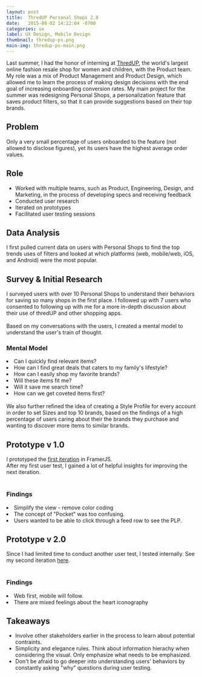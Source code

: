 ```yaml
---
layout: post
title:  ThredUP Personal Shops 2.0
date:   2015-08-02 14:22:04 -0700
categories: ux
label: UX Design, Mobile Design
thumbnail: thredup-ps.png
main-img: thredup-ps-main.png
---
```

<section>
    Last summer, I had the honor of interning at <a href="http://thredup.com" target="_blank">ThredUP</a>, the world's largest online fashion resale shop for women and children, with the Product team. My role was a mix of Product Management and Product Design, which allowed me to learn  the process of making design decisions with the end goal of increasing onboarding conversion rates. My main project for the summer was redesigning Personal Shops, a personalization feature that saves product filters, so that it can provide suggestions based on their top brands.
</section>

<div class="row">
  <div class="col-md-6 project-problem">
  		<h2 class="block-title">Problem</h2>
  		  Only a very small percentage of users onboarded to the feature (not allowed to disclose figures), yet its users have the highest average order values.
  </div>
  <div class="col-md-6 project-role">
  	<h2 class="block-title">Role</h2>
      <ul>
        <li>Worked with multiple teams, such as Product, Engineering, Design, and Marketing, in the process of developing specs and receiving feedback</li>
        <li>Conducted user research</li>
        <li>Iterated on prototypes</li>
        <li>Facilitated user testing sessions</li>
      </ul>
  	</div>

</div>

<section>
<h1 class="section-title">Data Analysis</h1>

I first pulled current data on users with Personal Shops to find the top trends uses of filters and looked at which platforms (web, mobile/web, iOS, and Android) were the most popular.
</section>

<section>
<h1 class="section-title">Survey & Initial Research</h1>
I surveyed users with over 10 Personal Shops to understand their behaviors for saving so many shops in the first place. I followed up with 7 users who consented to following up with me for a more in-depth discussion about their use of thredUP and other shopping apps.
<br>
<br>
Based on my conversations with the users, I created a mental model to understand the user's train of thought.
  <h3 class="subtitle">Mental Model</h3>
    <li>Can I quickly find relevant items?</li>
    <li>How can I find great deals that caters to my family's lifestyle?</li>
    <li>How can I easily shop my favorite brands?</li>
    <li>Will these items fit me?</li>
    <li>Will it save me search time?</li>
    <li>How can we get coveted items first?</li>
<br>
We also further refined the idea of creating a Style Profile for every account in order to set Sizes and top 10 brands, based on the findings of a high percentage of users caring about their the brands they purchase and wanting to discover more items to similar brands.
</section>

<section>
	<h1 class="section-title">Prototype v 1.0</h1>
	I prototyped the <a href="http://share.framerjs.com/y2r6k8czd5k7/" target="_blank">first iteration</a> in FramerJS.
  <br>
  After my first user test, I gained a lot of helpful insights for improving the next iteration.
  <br>
  <br>
  <h3 class="subtitle">Findings</h3>
    <li>Simplify the view - remove color coding</li>
    <li>The concept of "Pocket" was too confusing.</li>
    <li>Users wanted to be able to click through a feed row to see the PLP.</li>
</section>

<section>
  <h1 class="section-title">Prototype v 2.0</h1>
  Since I had limited time to conduct another user test, I tested internally. See my second iteration <a href="http://share.framerjs.com/daab0qd1fmzh/" target="_blank">here</a>.
  <br>
  <br>
  <h3 class="subtitle">Findings</h3>
    <li>Web first, mobile will follow.</li>
    <li>There are mixed feelings about the heart iconography</li>
</section>

<section>
<h1 class="section-title">Takeaways</h1>
<ul>
	<li>Involve other stakeholders earlier in the process to learn about potential contraints.</li>
	<li>Simplicity and elegance rules. Think about information hierachy when considering the visual. Only emphasize what needs to be emphasized. </li>
	<li>Don't be afraid to go deeper into understanding users' behaviors by constantly asking "why" questions during user testing.</li>
</ul>
</section>




<!-- {% highlight ruby %}
def print_hi(name)
  puts "Hi, #{name}"
end
print_hi('Tom')
#=> prints 'Hi, Tom' to STDOUT.
{% endhighlight %}

Check out the [Jekyll docs][jekyll-docs] for more info on how to get the most out of Jekyll. File all bugs/feature requests at [Jekyll’s GitHub repo][jekyll-gh]. If you have questions, you can ask them on [Jekyll Talk][jekyll-talk].

[jekyll-docs]: http://jekyllrb.com/docs/home
[jekyll-gh]:   https://github.com/jekyll/jekyll
[jekyll-talk]: https://talk.jekyllrb.com/ -->
